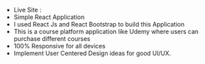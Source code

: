 * Live Site : 
* Simple React Application
* I used React Js and React Bootstrap to build this Application
* This is a course platform application like Udemy where users can purchase different courses
* 100% Responsive for all devices
* Implement User Centered Design ideas for good UI/UX.

